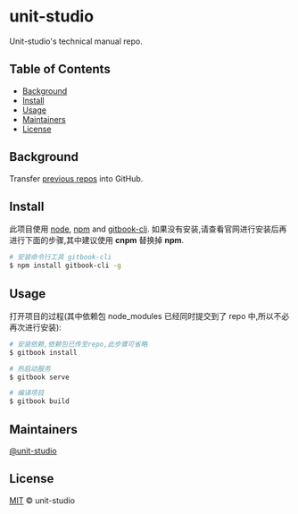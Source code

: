 # unit-studio

Unit-studio's technical manual repo.

## Table of Contents

- [Background](#background)
- [Install](#install)
- [Usage](#usage)
- [Maintainers](#maintainers)
- [License](#license)

## Background

Transfer [previous repos](http://106.13.58.177:8081/) into GitHub.

## Install

此项目使用 [node](http://nodejs.org), [npm](https://npmjs.com) and [gitbook-cli](https://www.npmjs.com/package/gitbook-cli).
如果没有安装,请查看官网进行安装后再进行下面的步骤,其中建议使用 **cnpm** 替换掉 **npm**.

```sh
# 安装命令行工具 gitbook-cli
$ npm install gitbook-cli -g
```

## Usage

打开项目的过程(其中依赖包 node_modules 已经同时提交到了 repo 中,所以不必再次进行安装):

```sh
# 安装依赖,依赖包已传至repo,此步骤可省略
$ gitbook install

# 热启动服务
$ gitbook serve

# 编译项目
$ gitbook build
```

## Maintainers

[@unit-studio](https://github.com/unit-studio)

## License

[MIT](LICENSE) © unit-studio
